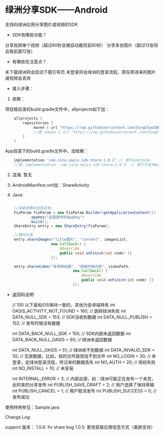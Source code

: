 # 绿洲分享SDK——Android

支持向绿洲应用分享图片或视频的SDK

- SDK有哪些功能？

分享视频单个视频（超过60秒会被自动裁剪前60秒）
分享多张图片（超过12张将会取前面12张）

- 有哪些在注意点？

未下载绿洲将会启动下载引导页
未登录将会绿洲的登录流程，原先带进来的图片或视频会丢弃


- 接入步骤：

1. 依赖：

项目根目录的build.gradle文件中，allprojects如下加：

```gradle
    allprojects {
        repositories {
             maven { url "https://raw.githubusercontent.com/XingChaoSDK/OasisSDK_Android/master" } // 用于androidx版本
             //或：maven { url "https://raw.githubusercontent.com/XingChaoSDK/OasisSDK_Android/support" }// 用于不支持androidx低版本
        }
    }
```


App目录下的build.gradle文件中，加依赖：

```gradle
    implementation 'com.sina.oasis.sdk:share:1.0.2' // 用于androidx
    //或：implementation 'com.sina.oasis.sdk:share:1.0.5' // 用于不支持androidx版本
```

2. 混淆: 暂无

3. AndroidManifest.xml加：ShareActivity

4. Java:

```Java

    //准备参数和全局实例
    FixParam fixParam = new FixParam.Builder(getApplicationContext())
           .appKey("这里是你的AppKey")
           .build();
    ShareEntry entry = new ShareEntry(fixParam);

    //随时分享
    entry.shareImages("title图片", "content", imagesList,
                     new Callback() {
                         @Override
                         public void onFinish(int code) {}
                     });

    entry.shareVideo("发视频标题", "视频时候内容", videoPath,
                               new Callback() {
                                   @Override
                                   public void onFinish(int code) {}
                               });

```

- 返回码说明

    // 100 以下是和iOS保持一致的，其他为安卓端特有
    int OASIS_ACTIVITY_NOT_FOUND = 160; // 跳转绿洲失败
    int DATA_NULL_SDK = 153; // SDK没收到数据
    int DATA_NULL_PUBLISH = 152; // 发布时候没有数据

    int DATA_BACK_NULL_SDK = 150; // SDK内部未返回数据
    int DATA_BACK_NULL_OASIS = 60; // 绿洲未返回数据

    int DATA_NULL_OASIS = 51; // 绿洲收不到数据
    int DATA_INVALID_SDK = 50; // 无效数据，比如，给的文件路径找不到文件
    int NO_LOGIN = 30; // 未登录，走绿洲登录流程，传过来的数据丢失
    int NO_AUTH = 20; // 授权失败
    int NO_INSTALL = 10; // 未安装

    int INTERNAL_ERROR = 3; // 内部出错，如：绿洲可能正在发布一个未完，此时来的分享发布
    int PUBLISH_SAVE_DRAFT = 2; // 用户选择了保持草稿
    int PUBLISH_CANCEL = 1; // 用户取消发布
    int PUBLISH_SUCCESS = 0; // 发布成功


使用样例参见：Sample.java

Change Log:

support 版本：
1.0.6: fix share bug
1.0.5: 更改获取应用信息方式（美颜支持）